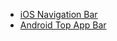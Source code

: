 - [iOS Navigation Bar](#/controls/ios/navigationbar)
- [Android Top App Bar](#/controls/android/topappbar)
